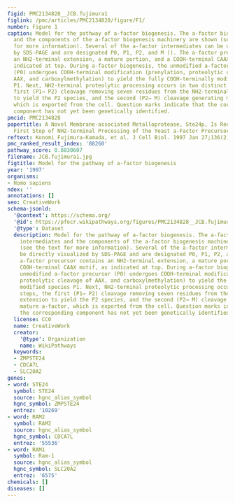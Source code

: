 ```yaml
---
figid: PMC2134828__JCB.fujimura1
figlink: /pmc/articles/PMC2134828/figure/F1/
number: Figure 1
caption: Model for the pathway of a-factor biogenesis. The a-factor biosynthetic intermediates
  and the components of the a-factor biogenesis machinery are shown (see the text
  for more information). Several of the a-factor intermediates can be directly visualized
  by SDS-PAGE and are designated P0, P1, P2, and M (). The a-factor precursor contains
  an NH2-terminal extension, a mature portion, and a COOH-terminal CAAX motif, as
  indicated at top. During a-factor biogenesis, the unmodified a-factor precursor
  (P0) undergoes COOH-terminal modification (prenylation, proteolytic cleavage of
  AAX, and carboxylmethylation) to yield the fully COOH-terminally modified species
  P1. Next, NH2-terminal proteolytic processing occurs in two distinct steps, the
  first (P1→ P2) cleavage removing seven residues from the NH2-terminal extension
  to yield the P2 species, and the second (P2→ M) cleavage generating mature a-factor,
  which is exported from the cell. Question marks indicate that the corresponding
  component has not yet been genetically identified.
pmcid: PMC2134828
papertitle: A Novel Membrane-associated Metalloprotease, Ste24p, Is Required for the
  First Step of NH2-terminal Processing of the Yeast a-Factor Precursor.
reftext: Konomi Fujimura-Kamada, et al. J Cell Biol. 1997 Jan 27;136(2):271-285.
pmc_ranked_result_index: '88260'
pathway_score: 0.8830607
filename: JCB.fujimura1.jpg
figtitle: Model for the pathway of a-factor biogenesis
year: '1997'
organisms:
- Homo sapiens
ndex: ''
annotations: []
seo: CreativeWork
schema-jsonld:
  '@context': https://schema.org/
  '@id': https://pfocr.wikipathways.org/figures/PMC2134828__JCB.fujimura1.html
  '@type': Dataset
  description: Model for the pathway of a-factor biogenesis. The a-factor biosynthetic
    intermediates and the components of the a-factor biogenesis machinery are shown
    (see the text for more information). Several of the a-factor intermediates can
    be directly visualized by SDS-PAGE and are designated P0, P1, P2, and M (). The
    a-factor precursor contains an NH2-terminal extension, a mature portion, and a
    COOH-terminal CAAX motif, as indicated at top. During a-factor biogenesis, the
    unmodified a-factor precursor (P0) undergoes COOH-terminal modification (prenylation,
    proteolytic cleavage of AAX, and carboxylmethylation) to yield the fully COOH-terminally
    modified species P1. Next, NH2-terminal proteolytic processing occurs in two distinct
    steps, the first (P1→ P2) cleavage removing seven residues from the NH2-terminal
    extension to yield the P2 species, and the second (P2→ M) cleavage generating
    mature a-factor, which is exported from the cell. Question marks indicate that
    the corresponding component has not yet been genetically identified.
  license: CC0
  name: CreativeWork
  creator:
    '@type': Organization
    name: WikiPathways
  keywords:
  - ZMPSTE24
  - CDCA7L
  - SLC20A2
genes:
- word: STE24
  symbol: STE24
  source: hgnc_alias_symbol
  hgnc_symbol: ZMPSTE24
  entrez: '10269'
- word: RAM2
  symbol: RAM2
  source: hgnc_alias_symbol
  hgnc_symbol: CDCA7L
  entrez: '55536'
- word: RAM1
  symbol: Ram-1
  source: hgnc_alias_symbol
  hgnc_symbol: SLC20A2
  entrez: '6575'
chemicals: []
diseases: []
---
```

